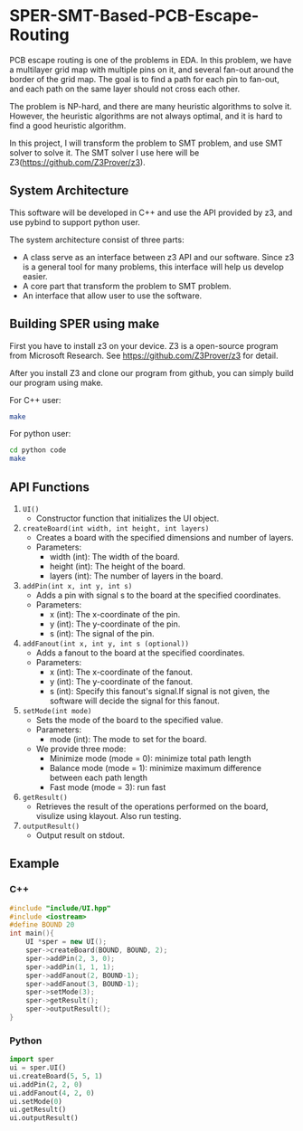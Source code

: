 # **SPER-SMT-Based-PCB-Escape-Routing**
PCB escape routing is one of the problems in EDA. In this problem, we have a multilayer grid map with multiple pins on it, and several fan-out around the border of the grid map. The goal is to find a path for each pin to fan-out, and each path on the same layer should not cross each other. 

The problem is NP-hard, and there are many heuristic algorithms to solve it. However, the heuristic algorithms are not always optimal, and it is hard to find a good heuristic algorithm.

In this project, I will transform the problem to SMT problem, and use SMT solver to solve it. The SMT solver I use here will be Z3(https://github.com/Z3Prover/z3).

## **System Architecture**
This software will be developed in C++ and use the API provided by z3, and use pybind to support python user.

The system architecture consist of three parts:

+ A class serve as an interface between z3 API and our software. Since z3 is a general tool for many problems, this interface will help us develop easier.
+ A core part that transform the problem to SMT problem.
+ An interface that allow user to use the software.

## **Building SPER using make**

First you have to install z3 on your device. Z3 is a open-source program from Microsoft Research. See https://github.com/Z3Prover/z3 for detail.

After you install Z3 and clone our program from github, you can simply build our program using make.

For C++ user:
```bash
make
```
For python user:
```bash
cd python code
make
```

## **API Functions**
1. `UI()`
    + Constructor function that initializes the UI object.
2. `createBoard(int width, int height, int layers)`
    + Creates a board with the specified dimensions and number of layers.
    + Parameters:
        + width (int): The width of the board.
        + height (int): The height of the board.
        + layers (int): The number of layers in the board.
3. `addPin(int x, int y, int s)`
    + Adds a pin with signal s to the board at the specified coordinates.
    + Parameters:
        + x (int): The x-coordinate of the pin.
        + y (int): The y-coordinate of the pin.
        + s (int): The signal of the pin.
4. `addFanout(int x, int y, int s (optional))`
    + Adds a fanout to the board at the specified coordinates.
    + Parameters:
        + x (int): The x-coordinate of the fanout.
        + y (int): The y-coordinate of the fanout.
        + s (int): Specify this fanout's signal.If signal is not given, the software will decide the signal for this fanout.
5. `setMode(int mode)`
    + Sets the mode of the board to the specified value.
    + Parameters:
        + mode (int): The mode to set for the board.
    + We provide three mode:
        + Minimize mode (mode = 0): minimize total path length
        + Balance mode (mode = 1): minimize maximum difference between each path length
        + Fast mode (mode = 3): run fast
6. `getResult()`
    + Retrieves the result of the operations performed on the board, visulize using klayout. Also run testing.
7. `outputResult()`
    + Output result on stdout.
## **Example**
### C++
```c++
#include "include/UI.hpp"
#include <iostream>
#define BOUND 20
int main(){
    UI *sper = new UI();
    sper->createBoard(BOUND, BOUND, 2);
    sper->addPin(2, 3, 0);
    sper->addPin(1, 1, 1);
    sper->addFanout(2, BOUND-1);
    sper->addFanout(3, BOUND-1);
    sper->setMode(3);
    sper->getResult();
    sper->outputResult();
}
```
### Python
```python
import sper
ui = sper.UI()
ui.createBoard(5, 5, 1)
ui.addPin(2, 2, 0)
ui.addFanout(4, 2, 0)
ui.setMode(0)
ui.getResult()
ui.outputResult()
```